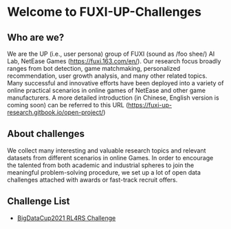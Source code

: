 # Welcome to FUXI-UP-Challenges

## Who are we?
We are the UP (i.e., user persona) group of FUXI (sound as /foo shee/) AI Lab, NetEase Games (https://fuxi.163.com/en/). Our research focus broadly ranges from bot detection, game matchmaking, personalized recommendation, user growth analysis, and many other related topics. Many successful and innovative efforts have been deployed into a variety of online practical scenarios in online games of NetEase and other game manufacturers. A more detailed introduction (in Chinese, English version is coming soon) can be referred to this URL (https://fuxi-up-research.gitbook.io/open-project/)
 
## About challenges
We collect many interesting and valuable research topics and relevant datasets from different scenarios in online Games. In order to encourage the talented from both academic and industrial spheres to join the meaningful problem-solving procedure, we set up a lot of open data challenges attached with awards or fast-track recruit offers.

## Challenge List
* [BigDataCup2021 RL4RS Challenge](challenges/BigDataCup2021_RL4RS.md)
